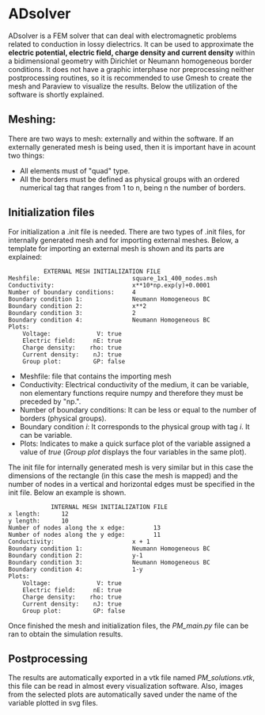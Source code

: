 # ADsolver

ADsolver is a FEM solver that can deal with electromagnetic problems related to conduction in lossy dielectrics. It can be used to approximate the **electric potential, electric field, charge density and current density** within a bidimensional geometry with Dirichlet or Neumann homogeneous border conditions. It does not have a graphic interphase nor preprocessing neither postprocessing routines, so it is recommended to use Gmesh to create the mesh and Paraview to visualize the results. Below the utilization of the software is shortly explained.

## Meshing:
There are two ways to mesh: externally and within the software. If an externally generated mesh is being used, then it is important have in acount two things:
* All elements must of "quad" type.
* All the borders must be defined as physical groups with an ordered numerical tag that ranges from 1 to n, being n the number of borders.

## Initialization files
For initialization a .init file is needed. There are two types of .init files, for internally generated mesh and for importing external meshes. Below, a template for importing an external mesh is shown and its parts are explained:
```
          EXTERNAL MESH INITIALIZATION FILE
Meshfile:                          square_1x1_400_nodes.msh
Conductivity:                      x**10*np.exp(y)+0.0001
Number of boundary conditions:     4
Boundary condition 1:              Neumann Homogeneous BC
Boundary condition 2:              x**2
Boundary condition 3:              2
Boundary condition 4:              Neumann Homogeneous BC
Plots:
    Voltage:             V: true
    Electric field:     nE: true
    Charge density:    rho: true
    Current density:    nJ: true
    Group plot:         GP: false
```
* Meshfile: file that contains the importing mesh
* Conductivity: Electrical conductivity of the medium, it can be variable, non elementary functions require numpy and therefore they must be preceded by "np.".
* Number of boundary conditions: It can be less or equal to the number of borders (physical groups).
* Boundary condition *i*: It corresponds to the physical group with tag *i*. It can be variable.
* Plots: Indicates to make a quick surface plot of the variable assigned a value of *true* (*Group plot* displays the four variables in the same plot).

The init file for internally generated mesh is very similar but in this case the dimensions of the rectangle (in this case the mesh is mapped) and the number of nodes in a vertical and horizontal edges must be specified in the init file. Below an example is shown.
```
            INTERNAL MESH INITIALIZATION FILE
x length:      12
y length:      10
Number of nodes along the x edge:        13
Number of nodes along the y edge:        11
Conductivity:                      x + 1
Boundary condition 1:              Neumann Homogeneous BC
Boundary condition 2:              y-1
Boundary condition 3:              Neumann Homogeneous BC
Boundary condition 4:              1-y
Plots:
    Voltage:             V: true
    Electric field:     nE: true
    Charge density:    rho: true
    Current density:    nJ: true
    Group plot:         GP: false
```
Once finished the mesh and initialization files, the *PM_main.py* file can be ran to obtain the simulation results.

## Postprocessing

The results are automatically exported in a vtk file named *PM_solutions.vtk*, this file can be read in almost every visualization software. Also, images from the selected plots are automatically saved under the name of the variable plotted in svg files.
